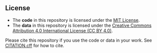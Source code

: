 ## License

- The **code** in this repository is licensed under the [MIT License](LICENSE).
- The **data** in this repository is licensed under the [Creative Commons Attribution 4.0 International License (CC BY 4.0)](https://creativecommons.org/licenses/by/4.0/).

Please cite this repository if you use the code or data in your work. See [CITATION.cff](CITATION.cff) for how to cite.
